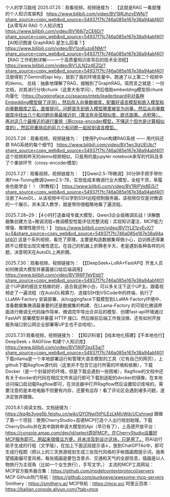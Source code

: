 个人的学习路线
2025.07.25：观看视频，视频链接为：
            【这就是RAG 一看就懂的个人知识库架构】 https://www.bilibili.com/video/BV19RJhzyEWN/?share_source=copy_web&vd_source=54937f7fc746a085e167e38a94abf401
            【从零写AI RAG 个人知识库】 https://www.bilibili.com/video/BV168j7zCE6D/?share_source=copy_web&vd_source=54937f7fc746a085e167e38a94abf401
            【AI知识图谱 GraphRAG 是怎么回事？】 https://www.bilibili.com/video/BV1zoKuzoENM/?share_source=copy_web&vd_source=54937f7fc746a085e167e38a94abf401
            【RAG 工作机制详解——一个高质量知识库背后的技术全流程】 https://www.bilibili.com/video/BV1JLN2z4EZQ/?share_source=copy_web&vd_source=54937f7fc746a085e167e38a94abf401
注册得到了Gemini的api key，放到了我的环境变量中。跑通了以上第二个视频中的demo。
总结：抽象地理解了RAG，接触到了GraphRAG。简而言之就是：一份文档，对其进行分块chunk（这里大有学问），然后借助embedding模型将chunk向量化（https://huggingface.co/spaces/mteb/leaderboard中对各种Embedding模型做了评测），然后存入向量数据库，配置好语言模型和嵌入模型和向量数据库之后，直接提问。问题首先到嵌入模型哪里被变为向量，然后从向量数据库中找出几个和问题向量最接近的（算法有余弦相似度、欧氏距离、点积等），再对这几个最接近的进行重排（用cross-encoder模型，不懂这个但也是计算相似度的），然后将重排后的前几个和问题一起给到语言模型。


2025.7.26：观看视频，视频链接为：
            【使用Python构建RAG系统 —— 用代码还原 RAG系统的每个细节】 https://www.bilibili.com/video/BV1wc3izUEUb/?share_source=copy_web&vd_source=54937f7fc746a085e167e38a94abf401
这个视频和昨天的demo视频相似，只是用的是jupyter notebook来写的代码且多了个重排环节（cross-encoder模型）

2025.7.27：观看视频，视频链接为：
            【【Qwen2.5-7B微调】30分钟手把手带你用Fine-Tuning微调Qwen2.5-7B，实现低成本微调行业大模型，全程干货，草履虫也能学会！！（附教程）】 https://www.bilibili.com/video/BV1RiPVe8Ei5/?share_source=copy_web&vd_source=54937f7fc746a085e167e38a94abf401
注册了AutoDL，从该视频中可以学到SSH远程控制服务器，该视频仅仅是对微调的一个展示，并未深入教学，就是带你很粗略地看了遍流程。

2025.7.28~29：【4小时打造垂域专属大模型，Qwen3企业级微调实战！详解数据集创建方法+微调流程+微调模型性能评估完整流程｜实现知识灌注、MCP能力增强、推理性能优化！】 https://www.bilibili.com/video/BV1YLE1zyEvX/?p=5&share_source=copy_web&vd_source=54937f7fc746a085e167e38a94abf401
这是个系列视频，看完了原理，主要是构造数据集得很小心，边训练还得兼顾不让模型出现灾难性遗忘。在自己的机器上折腾老半天，老是遇到各种各样的问题，决意明天在AutoDL上再折腾。

2025.7.30：观看视频，视频链接为：
            【【DeepSeek+LoRA+FastAPI】开发人员如何微调大模型并暴露接口给后端调用】 https://www.bilibili.com/video/BV1R6P7eVEtd/?share_source=copy_web&vd_source=54937f7fc746a085e167e38a94abf401
这个UP讲的细且文档做的好，适合我这种小白，可以多关注下这个UP主。跟着视频走了一遍流程（在AutoDL租算力、连接SSH到VSCode中的终端、执行了LLaMA-Factory 安装部署、从huggingface下载模型到LLaMA-Factory环境中、准备数据集微调最重要的还是数据集的构建、在LLama-Factory 的可视化微调界⾯进行微调无代码操作简单、微调完毕导出合并后的模型、创建fast-api环境通过 FastAPI 部署模型并暴露 HTTP 接⼝、然后做前后端工作我没做、还有如何开放服务端⼝到公⽹企业部署等UP主也不会哈哈）。

2025.7.31:观看视频，视频链接为：
            【【知识科普】【纯本地化搭建】【不本地也行】DeepSeek + RAGFlow 构建个人知识库】 https://www.bilibili.com/video/BV1WiP2ezE5a/?share_source=copy_web&vd_source=54937f7fc746a085e167e38a94abf401
下载ollama是一个本地部署运行和管理大语言模型的工具（它有自己的网页），上github下载Ragflow源代码（这里并不包含它运行所需的环境和依赖），下载Docker（是一个封装好的环境，但是下载会遇到一些困难），Ragflow的文档中还有关于docker的代码在相应文件夹运行即可下载到适配的docker的镜像，在本地访问端口启动载Ragflow即可，在浏览器中打开Ragflow然后设置知识库啥的。需要注意的是本地电脑不但要有内存，还要有运存！看了评论区会遇到诸多问题，遂决定放弃跟做。

2025.8.1:阅读文档，文档链接为：
            https://kq4b3vgg5b.feishu.cn/wiki/QYONwI5tPiLEzLkMcWdcUCshnwd
跟做了第一个项目：使用CherryStudio+高德MCP打造个人出行规划助理，下载CherryStudio并在其中跳转申请大模型的Api（早已有了），上高德开放平台：https://console.amap.com/dev/id/select弄好MCP，在CherryStudio设置好MCP服务即可。用起来很傻瓜方便，并未涉及到设计这块，只是用了。
将AI出行助手生成的行程（文字版），在加上下面这段提示语↓，放到ChatGPT4o中，即可生成行程图（把以上的三天旅游规划生成三张现代风格的手帐插画图提示词，我希望插画偏可爱风格，每张插画是要包含景点、交通和天气的全部信息，插画是以人物旅行为主视角（比如一个女生旅行），手写文字。）
主流的MCP工具网站：
MCP官方服务器合集：https://github.com/modelcontextprotocol/servers
MCP Github热门导航：https://github.com/punkpeye/awesome-mcp-servers
Smithery：https://smithery.ai/
MCP导航：https://mcp.so/
阿里云百炼：https://bailian.console.aliyun.com/?tab=mcp

